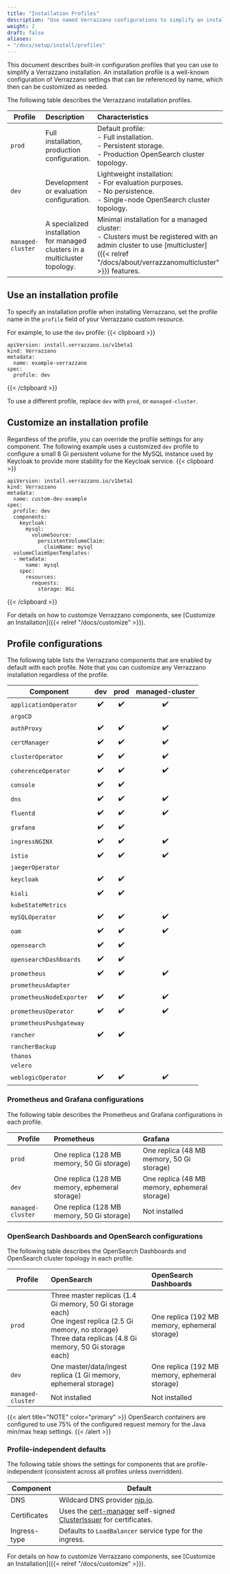 ```yaml
---
title: "Installation Profiles"
description: "Use named Verrazzano configurations to simplify an installation"
weight: 2
draft: false
aliases:
- "/docs/setup/install/profiles"
---
```


This document describes built-in configuration profiles that you can use to simplify a Verrazzano installation.  An installation
profile is a well-known configuration of Verrazzano settings that can be referenced by name, which then can be
customized as needed.

The following table describes the Verrazzano installation profiles.

| Profile           | Description                                                                 | Characteristics
|-------------------|:----------------------------------------------------------------------------|:-------------
| `prod`            | Full installation, production configuration.                                | Default profile:<br/>- Full installation.<br/>- Persistent storage. <br/>- Production OpenSearch cluster topology.
| `dev`             | Development or evaluation configuration.                                    | Lightweight installation:<br/>- For evaluation purposes.<br/>- No persistence.<br/>- Single-node OpenSearch cluster topology.
| `managed-cluster` | A specialized installation for managed clusters in a multicluster topology. | Minimal installation for a managed cluster:<br/>- Clusters must be registered with an admin cluster to use [multicluster]({{< relref "/docs/about/verrazzanomulticluster" >}}) features.

## Use an installation profile

To specify an installation profile when installing Verrazzano, set the profile name in the `profile` field of your
Verrazzano custom resource.

For example, to use the `dev` profile:
{{< clipboard >}}
<div class="highlight">

```
apiVersion: install.verrazzano.io/v1beta1
kind: Verrazzano
metadata:
  name: example-verrazzano
spec:
  profile: dev
```

</div>
{{< /clipboard >}}

To use a different profile, replace `dev` with `prod`, or `managed-cluster`.

## Customize an installation profile

Regardless of the profile, you can override the profile settings for any component. The following example
uses a customized `dev` profile to configure a small 8 Gi persistent volume for the MySQL instance used by Keycloak to
provide more stability for the Keycloak service.
{{< clipboard >}}
<div class="highlight">

```
apiVersion: install.verrazzano.io/v1beta1
kind: Verrazzano
metadata:
  name: custom-dev-example
spec:
  profile: dev
  components:
    keycloak:
      mysql:
        volumeSource:
          persistentVolumeClaim:
            claimName: mysql
  volumeClaimSpecTemplates:
  - metadata:
      name: mysql      
    spec:
      resources:
        requests:
          storage: 8Gi
```

</div>
{{< /clipboard >}}

For details on how to customize Verrazzano components, see [Customize an Installation]({{< relref "/docs/customize" >}}).

## Profile configurations

The following table lists the Verrazzano components that are enabled by default with each profile.  Note that you can
customize any Verrazzano installation regardless of the profile.

| Component                | dev | prod | managed-cluster |
|--------------------------|:---:|:----:|:---------------:|
| `applicationOperator`    | ✔️  |  ✔️  |       ✔️        |
| `argoCD`                 |     |      |                 |
| `authProxy`              | ✔️  |  ✔️  |       ✔️        |
| `certManager`            | ✔️  |  ✔️  |       ✔️        |
| `clusterOperator`        | ✔️  |  ✔️  |       ✔️        |
| `coherenceOperator`      | ✔️  |  ✔️  |       ✔️        |
| `console`                | ✔️  |  ✔️  |                 |
| `dns`                    | ✔️  |  ✔️  |       ✔️        |
| `fluentd`                | ✔️  |  ✔️  |       ✔️        |
| `grafana`                | ✔️  |  ✔️  |                 |
| `ingressNGINX`           | ✔️  |  ✔️  |       ✔️        |
| `istio`                  | ✔️  |  ✔️  |       ✔️        |
| `jaegerOperator`         |     |      |                 |
| `keycloak`               | ✔️  |  ✔️  |                 |
| `kiali`                  | ✔️  |  ✔️  |                 |
| `kubeStateMetrics`       |     |      |                 |
| `mySQLOperator`          | ✔️  |  ✔️  |       ✔️        |
| `oam`                    | ✔️  |  ✔️  |       ✔️        |
| `opensearch`             | ✔️  |  ✔️  |                 |
| `opensearchDashboards`   | ✔️  |  ✔️  |                 |
| `prometheus`             | ✔️  |  ✔️  |       ✔️        |
| `prometheusAdapter`      |     |      |                 |
| `prometheusNodeExporter` | ✔️  |  ✔️  |       ✔️        |
| `prometheusOperator`     | ✔️  |  ✔️  |       ✔️        |
| `prometheusPushgateway`  |     |      |                 |
| `rancher`                | ✔️  |  ✔️  |                 |
| `rancherBackup`          |     |      |                 |
| `thanos`                 |     |      |                 |
| `velero`                 |     |      |                 |
| `weblogicOperator`       | ✔️  |  ✔️  |       ✔️        |

### Prometheus and Grafana configurations

The following table describes the Prometheus and Grafana configurations in each profile.

| Profile           | Prometheus | Grafana
|-------------------|:------------- |:-------------
| `prod`            | One replica (128 MB memory, 50 Gi storage) | One replica (48 MB memory, 50 Gi storage)
| `dev`             | One replica (128 MB memory, ephemeral storage) | One replica (48 MB memory, ephemeral storage)
| `managed-cluster` | One replica (128 MB memory, 50 Gi storage) | Not installed

### OpenSearch Dashboards and OpenSearch configurations

The following table describes the OpenSearch Dashboards and OpenSearch cluster topology in each profile.

| Profile           | OpenSearch                                                                                                                                                | OpenSearch Dashboards
|-------------------|:----------------------------------------------------------------------------------------------------------------------------------------------------------|:-------------
| `prod`            | Three master replicas (1.4 Gi memory, 50 Gi storage each)<br/>One ingest replica (2.5 Gi memory, no storage)<br/>Three data replicas (4.8 Gi memory, 50 Gi storage each) | One replica (192 MB memory, ephemeral storage)
| `dev`             | One master/data/ingest replica (1 Gi memory, ephemeral storage)                                                                                              | One replica (192 MB memory, ephemeral storage)
| `managed-cluster` | Not installed                                                                                                                                             | Not installed

{{< alert title="NOTE" color="primary" >}}
OpenSearch containers are configured to use 75% of the configured request memory for the Java min/max heap settings.
{{< /alert >}}


### Profile-independent defaults

The following table shows the settings for components that are profile-independent (consistent across
all profiles unless overridden).

| Component | Default
| -------------|-------------
| DNS |  Wildcard DNS provider [nip.io](https://nip.io).
| Certificates | Uses the [cert-manager](https://cert-manager.io/) self-signed [ClusterIssuer](https://cert-manager.io/docs/reference-docs/#cert-manager.io/v1.ClusterIssuer) for certificates.
| Ingress-type | Defaults to `LoadBalancer` service type for the ingress.

For details on how to customize Verrazzano components, see [Customize an Installation]({{< relref "/docs/customize" >}}).
